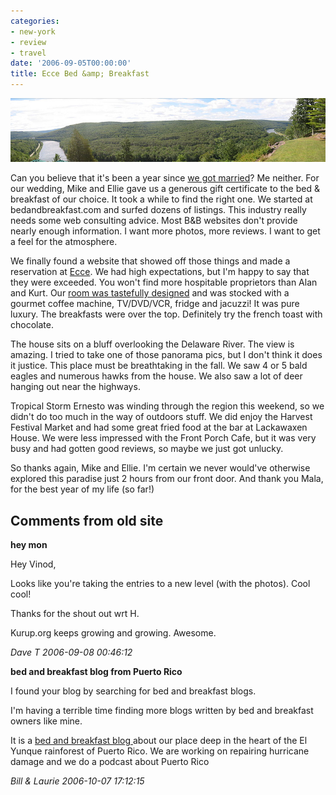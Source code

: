 ```yaml
---
categories:
- new-york
- review
- travel
date: '2006-09-05T00:00:00'
title: Ecce Bed &amp; Breakfast
---
```



<img src="/images/ecce-panorama.jpg" width="580" alt="Ecce view" />

Can you believe that it's been a year since [we got married](http://kurup.org/wedding)? Me neither. For our wedding, Mike
and Ellie gave us a generous gift certificate to the bed &amp;
breakfast of our choice. It took a while to find the right one. We
started at bedandbreakfast.com and surfed dozens of listings. This
industry really needs some web consulting advice. Most B&amp;B
websites don't provide nearly enough information. I want more photos,
more reviews. I want to get a feel for the atmosphere.

We finally found a website that showed off those things and made a
reservation at [Ecce](http://www.eccebedandbreakfast.com/). We had
high expectations, but I'm happy to say that they were exceeded. You
won't find more hospitable proprietors than Alan and Kurt. Our [room was tastefully designed](/images/ecce-room.jpg) and was stocked
with a gourmet coffee machine, TV/DVD/VCR, fridge and jacuzzi! It was
pure luxury. The breakfasts were over the top. Definitely try the
french toast with chocolate.

The house sits on a bluff overlooking the Delaware River. The view is
amazing. I tried to take one of those panorama pics, but I don't think
it does it justice. This place must be breathtaking in the fall. We
saw 4 or 5 bald eagles and numerous hawks from the house. We also saw
a lot of deer hanging out near the highways.

Tropical Storm Ernesto was winding through the region this weekend, so
we didn't do too much in the way of outdoors stuff. We did enjoy the
Harvest Festival Market and had some great fried food at the bar at
Lackawaxen House. We were less impressed with the Front Porch Cafe,
but it was very busy and had gotten good reviews, so maybe we just got
unlucky.

So thanks again, Mike and Ellie. I'm certain we never would've
otherwise explored this paradise just 2 hours from our front door. And
thank you Mala, for the best year of my life (so far!)

<div id="comment-box">
<h2>Comments from old site</h2>

<div class="one-comment">
<p><b>hey mon</b></p>
<p>
Hey Vinod,
</p>
<p>
Looks like you're taking the entries to a new level (with the photos).
Cool cool!
</p>
<p>
Thanks for the shout out wrt H.
</p>
<p>
Kurup.org keeps growing and growing.  Awesome.
</p>
<address class="signature">
<span class="author">Dave T</span>
<span class="date">2006-09-08 00:46:12</span>
</address>
</div>

<div class="one-comment">
<p><b>bed and breakfast blog from Puerto Rico</b></p>
<p>
I found your blog by searching for bed and breakfast blogs.
</p>
<p>
I'm having a terrible time finding more blogs written by bed and
breakfast owners like mine.
</p>
<p>
It is a <a href="http://myblog.rainforestinn.com"> bed and breakfast
blog </a> about our place deep in the heart of the El Yunque
rainforest of Puerto Rico. We are working on repairing hurricane
damage and we do a podcast about Puerto Rico
</p>
<address class="signature">
<span class="author">Bill &amp; Laurie</span>
<span class="date">2006-10-07 17:12:15</span>
</address>
</div>

</div>
